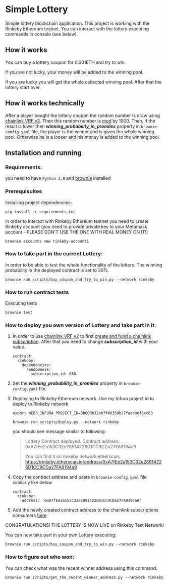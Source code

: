 # Simple Lottery
Simple lottery blockchain application. This project is working with the Rinkeby Ethereum testnet. 
You can interact with the lottery executing commands in console (see below). 

## How it works
You can buy a lottery coupon for 0.001ETH and try to win. 

if you are not lucky, your money will be added to the winning pool.

If you are lucky you will get the whole collected winning pool.
After that the lottery start over.
 

## How it works technically

After a player bought the lottery coupon the random number is draw using [chainlink VRF v2](https://docs.chain.link/docs/get-a-random-number/). 
Then this random number is [mod](https://en.wikipedia.org/wiki/Modulo_operation) by 1000. Then, if the result is lower then **_winning_probability_in_promiles_** property in `brownie-config.yaml` file, the player is the winner and is given the whole winning pool. Otherwise he is a looser and his money is added to the winning pool.   


## Installation and running

### Requirements:
you need to have `Python 3.9` and [brownie](https://eth-brownie.readthedocs.io/en/stable/install.html) installed


### Prerequisuites

Installing project dependencies:
```
pip install -r requirements.txt
```

In order to interact with Rinkeby Ethereum testnet you need to create Rinkeby account 
(you need to provide private key to your Metamask account - PLEASE DON'T USE THE ONE WITH REAL MONEY ON IT!)
```
brownie accounts new rinkeby-account1 
```

### How to take part in the current Lottery:
In order to be able to test the whole functionality of the lottery. The winning probability in the deployed contract is set to 30%.

```
brownie run scripts/buy_coupon_and_try_to_win.py --network rinkeby
```


### How to run contract tests

Executing tests
```
brownie test
```

### How to deploy you own version of Lottery and take part in it:
1. In order to use [chainlink VRF v2](https://docs.chain.link/docs/get-a-random-number/)  to first [create and fund a chainlink subscription](https://docs.chain.link/docs/get-a-random-number/#create-and-fund-a-subscription).
After that you need to change **_subscription_id_** with your value.  

    ```
    contract:
      rinkeby:
        dependencies:
          randomness:
            subscription_id: 638
    ```
2. Set the **_winning_probability_in_promiles_** property in `brownie-config.yaml` file. 


3. Deploying to Rinkeby Ethereum network.
Use my Infura project id to deploy to Rinkeby network
    ```
    export WEB3_INFURA_PROJECT_ID=3b60db32abff40358b27faee00f6cc83
    ```
    ```
    brownie run scripts/deploy.py --network rinkeby
    ```

    you should see message similar to following:
    
    > Lottery Contract deployed. Contract address: 0xA7fEe2a153C32e28914226D1CC9CDa27FA9194a9
    > 
    > You can find it on rinkeby network etherscan: https://rinkeby.etherscan.io/address/0xA7fEe2a153C32e28914226D1CC9CDa27FA9194a9


4. Copy the contract address and paste in `brownie-config.yaml` file similarly like below
    ```
    contract:
      rinkeby:
        address: '0xA7fEe2a153C32e28914226D1CC9CDa27FA9194a9' 
    ```
5. Add the newly created contract address to the chainlink subscriptions consumers [here](https://vrf.chain.link/?_ga=2.152986495.7328963.1646313202-37205130.1644920393)


CONGRATULATIONS! THE LOTTERY IS NOW LIVE on Rinkeby Test Network!

You can now take part in your own Lottery executing:

```
brownie run scripts/buy_coupon_and_try_to_win.py --network rinkeby
```

### How to figure out who won:


You can check what was the recent winner address using this command:
```
brownie run scripts/get_the_recent_winner_address.py --network rinkeby
```
